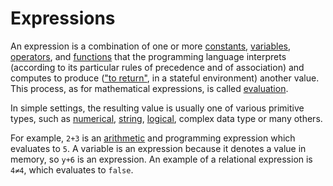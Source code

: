 # Expressions

An expression is a combination of one or more [constants][concept-constants], [variables][concept-variables], [operators][concept-operators], and [functions][concept-functions] that the programming language interprets (according to its particular rules of precedence and of association) and computes to produce (["to return"][concept-return-values], in a stateful environment) another value. This process, as for mathematical expressions, is called [evaluation][concept-evaluation].

In simple settings, the resulting value is usually one of various primitive types, such as [numerical][type-number], [string][type-string], [logical][type-boolean], complex data type or many others.

For example, `2+3` is an [arithmetic][concept-arithmetic] and programming expression which evaluates to `5`. A variable is an expression because it denotes a value in memory, so `y+6` is an expression. An example of a relational expression is `4≠4`, which evaluates to `false`.

[concept-arithmetic]: ./arithmetic.md
[concept-constants]: ./constants.md
[concept-evaluation]: ./evaluation.md
[concept-functions]: ./functions.md
[concept-operators]: ./operators.md
[concept-return-values]: ./return_values.md
[concept-variables]: ./variables.md
[type-boolean]: ../types/boolean.md
[type-number]: ../types/number.md
[type-string]: ../types/string.md
